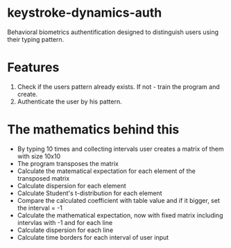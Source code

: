 # keystroke-dynamics-auth

Behavioral biometrics authentification designed to distinguish users using their typing pattern.

# Features
1. Check if the users pattern already exists. If not - train the program and create.
2. Authenticate the user by his pattern.

# The mathematics behind this

- By typing 10 times and collecting intervals user creates a matrix of them with size 10x10
- The program transposes the matrix
- Calculate the matematical expectation for each element of the transposed matrix
- Calculate dispersion for each element
- Calculate Student's t-distribution for each element
- Compare the calculated coefficient with table value and if it bigger, set the interval = -1
- Calculate the mathematical expectation, now with fixed matrix including intervlas with -1 and for each line
- Calculate dispersion for each line
- Calculate time borders for each interval of user input
